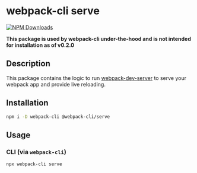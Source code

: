 # webpack-cli serve

[![NPM Downloads][downloads]][downloads-url]

**This package is used by webpack-cli under-the-hood and is not intended for installation as of v0.2.0**

## Description

This package contains the logic to run [webpack-dev-server](https://github.com/webpack/webpack-dev-server) to serve your webpack app and provide live reloading.

## Installation

```bash
npm i -D webpack-cli @webpack-cli/serve
```

## Usage

### CLI (via `webpack-cli`)

```bash
npx webpack-cli serve
```

[downloads]: https://img.shields.io/npm/dm/@webpack-cli/serve.svg
[downloads-url]: https://www.npmjs.com/package/@webpack-cli/serve

